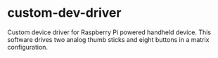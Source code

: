 # custom-dev-driver
Custom device driver for Raspberry Pi powered handheld device. This software drives two analog thumb sticks and eight buttons in a matrix configuration. 

